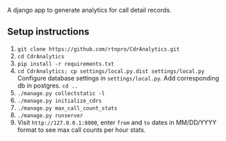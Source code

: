 A django app to generate analytics for call detail records.

Setup instructions
------------------
1. ``git clone https://github.com/rtnpro/CdrAnalytics.git``
1. ``cd CdrAnalytics``
1. ``pip install -r requirements.txt``
1. ``cd CdrAnalytics; cp settings/local.py.dist settings/local.py``
   Configure database settings in ``settings/local.py``. Add corresponding db in postgres.
   ``cd ..``
1. ``./manage.py collectstatic -l``
1. ``./manage.py initialize_cdrs``
1. ``./manage.py max_call_count_stats``
1. ``./manage.py runserver``
1. Visit ``http://127.0.0.1:8000``, enter ``from`` and ``to`` dates in MM/DD/YYYY format to see max call counts per hour stats.
